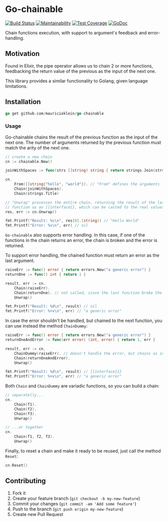 # Go-chainable

[![Build Status](https://travis-ci.org/mauricioklein/go-chainable.svg?branch=master)](https://travis-ci.org/mauricioklein/go-chainable)
[![Maintainability](https://api.codeclimate.com/v1/badges/e00a9b448408857da9b6/maintainability)](https://codeclimate.com/github/mauricioklein/go-chainable/maintainability)
[![Test Coverage](https://api.codeclimate.com/v1/badges/e00a9b448408857da9b6/test_coverage)](https://codeclimate.com/github/mauricioklein/go-chainable/test_coverage)
[![GoDoc](https://godoc.org/github.com/mauricioklein/go-chainable?status.svg)](https://godoc.org/github.com/mauricioklein/go-chainable)

Chain functions execution, with support to argument's feedback and error-handling.

## Motivation

Found in Elixir, the pipe operator allows us to chain 2 or more functions, feedbacking the return value of the previous
as the input of the next one.

This library provides a similar functionality to Golang, given language limitations.

## Installation

```go
go get github.com/mauricioklein/go-chainable
```

### Usage

Go-chainable chains the result of the previous function as the input of the next one.
The number of arguments returned by the previous function must match the arity
of the next one.

```go
// create a new chain
cn := chainable.New()

joinWithSpaces := func(strs []string) string { return strings.Join(strs, " ") }

cn.
    From([]string{"hello", "world"}). // "From" defines the arguments for the first method in the chain
    Chain(joinWithSpaces).            
    Chain(strings.Title)

// "Unwrap" processes the entire chain, returning the result of the last 
// function as an []interface{}, which can be casted to the real values
res, err := cn.Unwrap()

fmt.Printf("Result: %s\n", res[0].(string)) // "Hello World"
fmt.Printf("Error: %v\n", err) // nil

```

`Go-chainable` also supports error handling. In this case, if one of the functions in the chain
returns an error, the chain is broken and the error is returned.

To support error handling, the chained function must return an error as the last argument.

```go
raiseErr := func() error { return errors.New("a generic error") }
returnOne := func() int { return 1 }

result, err := cn.
    Chain(raiseErr).
    Chain(returnOne). // not called, since the last function broke the chain
    Unwrap()

fmt.Printf("Result: %d\n", result) // nil
fmt.Printf("Error: %+v\n", err) // "a generic error"
```

In case the error shouldn't be handled, but chained to the next function, you can use instead the method `ChainDummy`:

```go
raiseErr := func() error { return errors.New("a generic error") }
returnOneAndError := func(err error) (int, error) { return 1, err }

result, err := cn.
    ChainDummy(raiseErr). // doesn't handle the error, but chains as input for the next function
    Chain(returnOneAndError).
    Unwrap()

fmt.Printf("Result: %d\n", result) // []interface{1}
fmt.Printf("Error: %+v\n", err) // "a generic error"
```

Both `Chain` and `ChainDummy` are variadic functions, so you can build a chain:

```go
// separatelly...
cn.
    Chain(f1).
    Chain(f2).
    Chain(f3).
    Unwrap()

// ...or together
cn.
    Chain(f1, f2, f3).
    Unwrap()
```

Finally, to reset a chain and make it ready to be reused, just call the method `Reset`:

```go
cn.Reset()
```

## Contributing

1. Fork it
2. Create your feature branch (`git checkout -b my-new-feature`)
3. Commit your changes (`git commit -am 'Add some feature'`)
4. Push to the branch (`git push origin my-new-feature`)
5. Create new Pull Request

